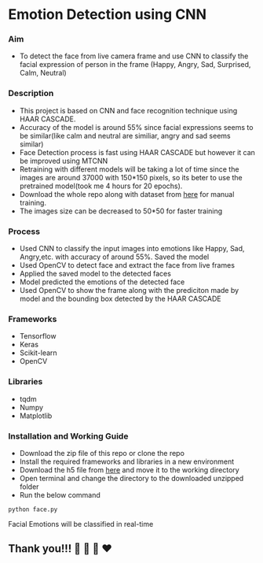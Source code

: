 # Emotion Detection using CNN
### Aim 
- To detect the face from live camera frame and use CNN to classify the facial expression of person in the frame (Happy, Angry, Sad, Surprised, Calm, Neutral)


### Description
- This project is based on CNN and face recognition technique using HAAR CASCADE.
- Accuracy of the model is around 55% since facial expressions seems to be similar(like calm and neutral are similiar, angry and sad seems similar)
- Face Detection process is fast using HAAR CASCADE but however it can be improved using MTCNN
- Retraining with different models will be taking a lot of time since the images are around 37000 with 150*150 pixels, so its beter to use the pretrained model(took me 4 hours     for 20 epochs). 
- Download the whole repo along with dataset from <a href="https://drive.google.com/file/d/169B_2gzVGFWEJbdzbweR3kwM6iL_Y_1B/view?usp=sharing">here</a> for manual training. 
- The images size can be decreased to 50*50 for faster training

### Process
- Used CNN to classify the input images into emotions like Happy, Sad, Angry,etc. with accuracy of around 55%. Saved the model 
- Used OpenCV to detect face and extract the face from live frames
- Applied the saved model to the detected faces 
- Model predicted the emotions of the detected face
- Used OpenCV to show the frame along with the prediciton made by model and the bounding box detected by the HAAR CASCADE


### Frameworks
- Tensorflow
- Keras
- Scikit-learn
- OpenCV

### Libraries
- tqdm
- Numpy
- Matplotlib

### Installation and Working Guide
- Download the zip file of this repo or clone the repo
- Install the required frameworks and libraries in a new environment
- Download the h5 file from <a href="https://drive.google.com/file/d/1tO0vKQ9m9hXd_5nkvqh5nAnvgqtlhqx4/view?usp=sharing">here</a> and move it to the working directory
- Open terminal and change the directory to the downloaded unzipped folder
- Run the below command
```
python face.py
```
Facial Emotions will be classified in real-time

 ## Thank you!!! :clap: :clap: :clap: :heart:
